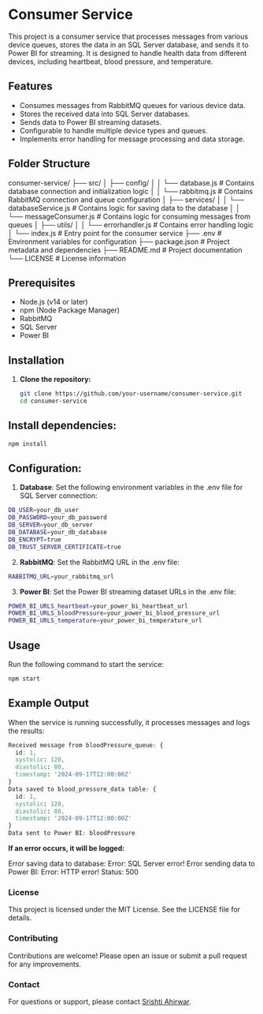 # Consumer Service

This project is a consumer service that processes messages from various device queues, stores the data in an SQL Server database, and sends it to Power BI for streaming. It is designed to handle health data from different devices, including heartbeat, blood pressure, and temperature.

## Features

- Consumes messages from RabbitMQ queues for various device data.
- Stores the received data into SQL Server databases.
- Sends data to Power BI streaming datasets.
- Configurable to handle multiple device types and queues.
- Implements error handling for message processing and data storage.

## Folder Structure

consumer-service/
├── src/
│ ├── config/
│ │ └── database.js # Contains database connection and initialization logic
│ │ └── rabbitmq.js # Contains RabbitMQ connection and queue configuration
│ ├── services/
│ │ └── databaseService.js # Contains logic for saving data to the database
│ │ └── messageConsumer.js # Contains logic for consuming messages from queues
│ ├── utils/
│ │ └── errorhandler.js # Contains error handling logic
│ └── index.js # Entry point for the consumer service
├── .env # Environment variables for configuration
├── package.json # Project metadata and dependencies
├── README.md # Project documentation
└── LICENSE # License information

## Prerequisites

- Node.js (v14 or later)
- npm (Node Package Manager)
- RabbitMQ
- SQL Server
- Power BI

## Installation

1. **Clone the repository:**

   ```bash
   git clone https://github.com/your-username/consumer-service.git
   cd consumer-service
   ```

## Install dependencies:

```bash
npm install
```

## Configuration:

1. **Database**: Set the following environment variables in the .env file for SQL Server connection:

```bash
DB_USER=your_db_user
DB_PASSWORD=your_db_password
DB_SERVER=your_db_server
DB_DATABASE=your_db_database
DB_ENCRYPT=true
DB_TRUST_SERVER_CERTIFICATE=true
```

2. **RabbitMQ**: Set the RabbitMQ URL in the .env file:

```bash
RABBITMQ_URL=your_rabbitmq_url
```

3. **Power BI**: Set the Power BI streaming dataset URLs in the .env file:

```bash
POWER_BI_URLS_heartbeat=your_power_bi_heartbeat_url
POWER_BI_URLS_bloodPressure=your_power_bi_blood_pressure_url
POWER_BI_URLS_temperature=your_power_bi_temperature_url
```

## Usage

Run the following command to start the service:

```bash
npm start
```

## Example Output

When the service is running successfully, it processes messages and logs the results:

```css
Received message from bloodPressure_queue: {
  id: 1,
  systolic: 120,
  diastolic: 80,
  timestamp: '2024-09-17T12:00:00Z'
}
Data saved to blood_pressure_data table: {
  id: 1,
  systolic: 120,
  diastolic: 80,
  timestamp: '2024-09-17T12:00:00Z'
}
Data sent to Power BI: bloodPressure
```

**If an error occurs, it will be logged:**

Error saving data to database: Error: SQL Server error!
Error sending data to Power BI: Error: HTTP error! Status: 500

### License

This project is licensed under the MIT License. See the LICENSE file for details.

### Contributing

Contributions are welcome! Please open an issue or submit a pull request for any improvements.

### Contact

For questions or support, please contact [Srishti Ahirwar](mailto:ahirwar.s@northeastern.edu).
